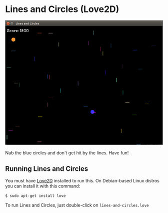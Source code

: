 Lines and Circles (Love2D)
==========================

![Screenshot](screenshot.png)

Nab the blue circles and don't get hit by the lines. Have fun!


Running Lines and Circles
-------------------------

You must have [Love2D](love2d.org) installed to run this. On
Debian-based Linux distros you can install it with this command:

~~~
$ sudo apt-get install love
~~~

To run Lines and Circles, just double-click on `lines-and-circles.love`
